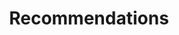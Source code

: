 ---
# metadata # 
title:  Recommendations
description: Get advice on how to best approach a certain use case or deployment scenario based on learnings from our customers.
date: 
---